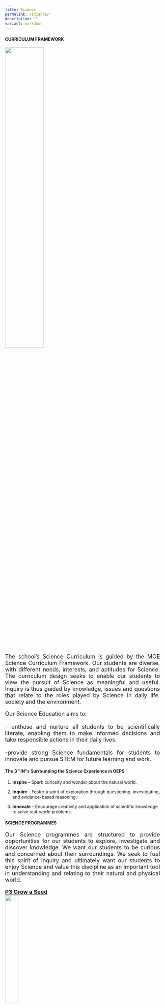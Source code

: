 ```yaml
---
title: Science
permalink: /science/
description: ""
variant: markdown
---
```

<h4><strong>CURRICULUM FRAMEWORK</strong></h4>
<img style="width: 50%;" src="/images/Science/frame.jpg">

<p style="font-size:18px;" align="justify">The school’s Science Curriculum is guided by the MOE Science Curriculum Framework. Our students are diverse, with different needs, interests, and aptitudes for Science. The curriculum design seeks to enable our students to view the pursuit of Science as meaningful and useful. Inquiry is thus guided by knowledge, issues and questions that relate to the roles played by Science in daily life, society and the environment.</p>
	
	
<p style="font-size:18px;" align="justify">Our Science Education aims to:<br><br>- enthuse and nurture all students to be scientifically literate, enabling them to make informed decisions and take responsible actions in their daily lives.<br>
<br>-provide strong Science fundamentals for students to innovate and pursue STEM for future learning and work.</p>

<h4><b>   The 3 "IN"s Surrounding the Science Experience in OEPS</b></h4>

<p style="font-size:18px;" align="justify">   

1. <b>Inspire</b> – Spark curiosity and wonder about the natural world.

2. <b>Inquire</b> – Foster a spirit of exploration through questioning, investigating, and evidence-based reasoning.

3. <b>Innovate</b> – Encourage creativity and application of scientific knowledge to solve real-world problems.</p>

<h4><b>SCIENCE PROGRAMMES</b></h4>

<p style="font-size:18px;" align="justify">   
Our Science programmes are structured to provide opportunities for our students to explore, investigate and discover knowledge. We want our students to be curious and concerned about their surroundings. We seek to fuel this spirit of inquiry and ultimately want our students to enjoy Science and value this discipline as an important tool in understanding and relating to their natural and physical world.</p>

<p style="font-size:18px;" align="justify"><u><b>P3 Grow a Seed</b></u><br>
   <img style="width: 30%;" src="/images/Science/seed.jpg">
	<br>• Our Primary 3 students had a wonderful time deepening their understanding of plants through a hands-on activity—<b>growing their very own seed!</b> As part of the "Every Child a Seed" programme by NParks, each student received a plant starter kit to kickstart their planting journey.<br><br>• This meaningful experience allowed students to not only learn about the plant life cycle, but also to <b>appreciate the patience, care, and effort</b> required in nurturing a living thing. From planting the seeds to watching the first sprouts emerge, students experienced the challenges and the joy of growing a plant.<br><br>• It was a valuable opportunity to connect Science learning with real-life experiences —fostering responsibility, curiosity, and a deeper appreciation for nature.</p>

<p style="font-size:18px;" align="justify"><u><b>P3 Grow a Mealworm Beetle</b></u><br>   
<img style="width: 10 0%;" src="/images/Science/worm.jpg"><br>• Our Primary 3 students had a hands-on opportunity to explore the topic of <b>Life Cycles of Animals</b> by growing their very own mealworm beetles. Throughout this learning experience, students observed the complete metamorphosis of the mealworm—from <b>larva to pupa, and finally to adult beetle.</b>
<br><br>• They were excited to witness each stage up close, with many expressing amazement at the transformation process. This real-life observation deepened their understanding of life cycles and sparked meaningful conversations with their peers as they shared their observations and discoveries.<br><br>• It was a fun and engaging way to nurture curiosity and bring Science learning to life!
	
	
</p>

<h4><b>SCIENCE LEARNING JOURNEYS</b></h4>


<p style="font-size:18px;" align="justify"><u><b>P3 Learning Journey to the Zoo</b></u><br></p>
<img style="width: 80%;" src="/images/Science/zoo1.jpg"><br>
<img style="width: 80%;" src="/images/Science/zoo2.jpg"><br>
<img style="width: 80%;" src="/images/Science/zoo3.jpg"><br>

<p style="font-size:18px;" align="justify"><u><b>P4 Biodiversity Learning Journey to Botanic Garden</b></u><br><br>   
<img style="width: 80%;" src="/images/Science/bio1.jpg"><br>• Students explored the Singapore Botanic Gardens and experienced learning in nature! During the journey, they discovered how plants are classified and studied different plant parts and their functions. They compared flowering and non-flowering plants, and observed mosses, ferns, fungi, and water plants up close.<br><br><img style="width: 80%;" src="/images/Science/bio2.jpg"><br>• Through hands-on exploration, students also examined different types of leaves and applied what they had learnt in class in a real-life setting. This immersive experience strengthened their understanding of the natural world and developed their observation and classification skills.</p>
<img style="width: 80%;" src="/images/Science/bio3.jpg"><br>

<p style="font-size:18px;" align="justify"><u><b>P6 Learning Journey to Science Centre: Energy Lab Workshop</b></u><br><br>• Our Primary 6 students visited the Science Centre for an exciting Energy Lab workshop. Through hands-on activities, they explored different forms of energy and discovered how most energy sources originate from the sun.<br><br>
<img style="width: 80%;" src="/images/Science/lab1.jpg"><br>• Students worked in teams to build marble machines, demonstrating how energy converts from one form to another — such as potential energy changing into kinetic energy. The experience not only deepened their understanding of energy concepts but also emphasized the importance of energy conservation in daily life.
<br><br><img style="width: 80%;" src="/images/Science/lab2.jpg"><br>• It was a fun and meaningful learning journey that brought Science to life!</p>
<br><img style="width: 80%;" src="/images/Science/lab3.jpg">

<h4><b>ENRICHMENT PROGRAMMES</b></h4>
<p style="font-size:18px;" align="justify"><u><b>P4 &amp; P5 E2K</b></u><br><br>Selected Primary 4 and 5 students had the opportunity to dive deeper into scientific investigations through the <b>E2K Science Programme</b>. These sessions introduced them to more advanced science concepts and encouraged them to think and work like real scientists.
<br><br><img style="width: 80%;" src="/images/Science/e2k.jpg"><br>Through hands-on experiments and inquiry-based learning, students developed important scientific habits of mind, such as curiosity, perseverance, and precision. At the same time, they strengthened <b>21st century competencies</b> like critical thinking, adaptability, creativity, and effective communication.
<br><br>The programme also gave students valuable exposure to various science apparatus and experimental techniques. By working collaboratively in teams, they learned to tackle challenges together and problem-solve effectively when faced with obstacles in their investigations.
<br><br>It was a meaningful and inspiring experience that nurtured both scientific thinking and teamwork!</p><br>


<p style="font-size:18px;" align="justify"><u><b>P4 &amp; P5 Digital Maker</b></u><br><br>   
• The Digital Maker Programme aims to nurture a new generation of digitally-savvy students who are confident creators. Through hands-on experiences, students are encouraged to embrace innovation, creativity, and collaboration to solve real-world challenges.<br><br><img style="width: 60%;" src="/images/Science/digital3.jpg"><br><img style="width: 50%;" src="/images/Science/digital.jpg"><br>• At our school, Primary 4 and 5 students are introduced to coding and computational thinking through the use of the micro:bit—a pocket-sized programmable device. Guided by the Design Thinking process, students work in teams to design and develop prototypes that address authentic, everyday problems. This empowers them to become problem-solvers and change-makers in an increasingly digital world.<br><br><img style="width: 70%;" src="/images/Science/digital2.jpg"><br><img style="width: 90%;" src="/images/Science/digital4.jpg"></p>

<h4><b>e-THINK© Challenge</b></h4>
<img style="width: 80%;" src="/images/Science/ethink.jpg">
<p style="font-size:18px;" align="justify"><b>The e-THINK© Challenge</b> is an annual digital video competition in Science, organized by Temasek Junior College. It aims to engage primary school students by encouraging them to use provided materials and various ICT tools to creatively explore and explain scientific phenomena. Participants are invited to produce original and innovative video content that showcases their understanding of science through fresh and engaging approaches.</p>